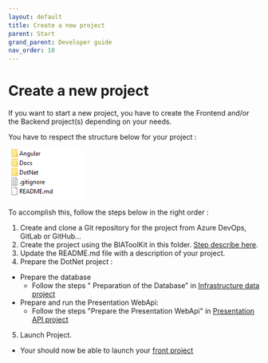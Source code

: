 ```yaml
---
layout: default
title: Create a new project
parent: Start
grand_parent: Developer guide
nav_order: 10
---
```


# Create a new project

If you want to start a new project, you have to create the Frontend and/or the Backend project(s) depending on your needs.

You have to respect the structure below for your project :  

![Structure of Project's folder](../../Images/folderStructure.png)

To accomplish this, follow the steps below in the right order : 
1. Create and clone a Git repository for the project from Azure DevOps, GitLab or GitHub...
2. Create the project using the BIAToolKit in this folder. [Step describe here](../../30-BIAToolKit/20-CreateProject.md).
3. Update the README.md file with a description of your project.
4. Prepare the DotNet project :
* Prepare the database
	* Follow the steps " Preparation of the Database" in [Infrastructure data project](./50-InfrastructureDataProject.md)
* Prepare and run the Presentation WebApi:
	* Follow the steps "Prepare the Presentation WebApi" in [Presentation API project](./30-PresentationApiProject.md)
5. Launch Project.
* Your should now be able to launch your [front project](./60-RunFront.md)


